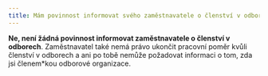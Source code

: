 ```yaml
---
title: Mám povinnost informovat svého zaměstnavatele o členství v odborech?
---
```

**Ne, není žádná povinnost informovat zaměstnavatele o členství v odborech**. Zaměstnavatel také nemá právo ukončit pracovní poměr kvůli členství v odborech a ani po tobě nemůže požadovat informaci o tom, zda jsi členem\*kou odborové organizace.

